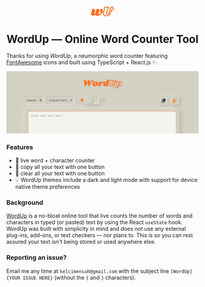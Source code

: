 <p align="center">
    <img src="https://github.com/kelcisayshello/wordup/blob/main/public/wordup.svg?raw=true" width="60px">
</p>
<h1 align="center">WordUp — Online Word Counter Tool</h1>

Thanks for using *WordUp*, a neumorphic word counter featuring [FontAwesome](https://fontawesome.com/) icons and built using TypeScript + React.js ✨.

![Screenshot of WordUp live demo](https://github.com/kelcisayshello/wordup/blob/main/live-screenshot.png?raw=true)

### Features
* 🔄 live word + character counter
* 📑 copy all your text with one button
* 🫧 clear all your text with one button
* 💡 WordUp themes include a dark and light mode with support for device native theme preferences

### Background
[WordUp](https://www.kelcimensah.dev/wordup) is a no-bloat online tool that live counts the number of words and characters in typed (or pasted) text by using the React `useState` hook. WordUp was built with simplicity in mind and does not use any external plug-ins, add-ons, or text checkers — nor plans to. This is so you can rest assured your text isn't being stored or used anywhere else.

### Reporting an issue?
Email me any time at `kelcimensah@gmail.com` with the subject line `[WordUp] {YOUR ISSUE HERE}` (without the `{` and `}` characters).